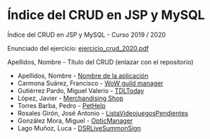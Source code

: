 # Índice del CRUD en JSP y MySQL

Índice del CRUD en JSP y MySQL - Curso 2019 / 2020

Enunciado del ejercicio: [ejercicio_crud_2020.pdf](ejercicio_crud_2020.pdf)

Apellidos, Nombre - Título del CRUD (enlazar con el repositorio)

* Apellidos, Nombre - [Nombre de la aplicación]()
* Carmona Suárez, Francisco - [WoW guild manager](https://github.com/Frankcs96/WoW-Guild-Manager)
* Gutiérrez Pardo, Miguel Valerio - [TDLToday](https://github.com/BeTheVal/TDLToday)
* López, Javier - [Merchandising Shop](https://github.com/javier-l0pez/portal_shop)
* Torres Barba, Pedro - [PetHelp](https://github.com/torrespedrob/PetHelp)
* Rosales Girón, José Antonio - [ListaVideojuegosPendientes](https://github.com/joseantoniorosales/ListaVideojuegosPendientes)
* González Mora, Miguel - [OpticManager](https://github.com/Miguelgm1693/OpticManager)
* Lago Muñoz, Luca - [DSRLiveSummonSign](https://github.com/ROMthesheep/DSRLiveSummonSign)
